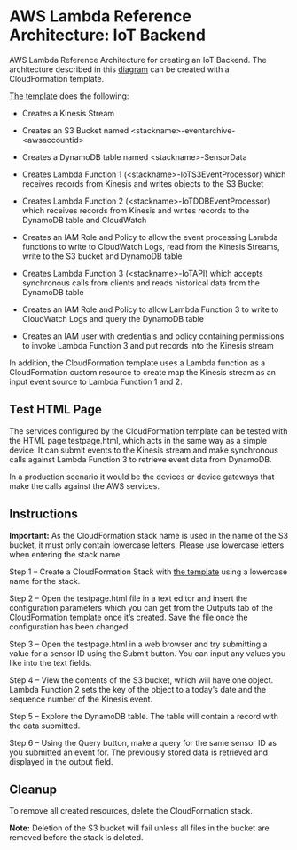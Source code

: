 
# AWS Lambda Reference Architecture:  IoT Backend

AWS Lambda Reference Architecture for creating an IoT Backend. The architecture described in this [diagram](https://s3.amazonaws.com/awslambda-reference-architectures/iot-backend/lambda-refarch-iotbackend.pdf) can be created with a CloudFormation
template.

[The
template](https://s3.amazonaws.com/awslambda-reference-architectures/iot-backend/lambda_iot_backend.template)
does the following:

-   Creates a Kinesis Stream

-   Creates an S3 Bucket named
    &lt;stackname&gt;-eventarchive-&lt;awsaccountid&gt;

-   Creates a DynamoDB table named &lt;stackname&gt;-SensorData

-   Creates Lambda Function 1 (&lt;stackname&gt;-IoTS3EventProcessor)
    which receives records from Kinesis and writes objects to the S3
    Bucket

-   Creates Lambda Function 2 (&lt;stackname&gt;-IoTDDBEventProcessor)
    which receives records from Kinesis and writes records to the
    DynamoDB table and CloudWatch

-   Creates an IAM Role and Policy to allow the event processing Lambda
    functions to write to CloudWatch Logs, read from the Kinesis
    Streams, write to the S3 bucket and DynamoDB table

-   Creates Lambda Function 3 (&lt;stackname&gt;-IoTAPI) which accepts
    synchronous calls from clients and reads historical data from the
    DynamoDB table

-   Creates an IAM Role and Policy to allow Lambda Function 3 to write
    to CloudWatch Logs and query the DynamoDB table

-   Creates an IAM user with credentials and policy containing
    permissions to invoke Lambda Function 3 and put records into the
    Kinesis stream

In addition, the CloudFormation template uses a Lambda function as a
CloudFormation custom resource to create map the Kinesis stream as an
input event source to Lambda Function 1 and 2.

## Test HTML Page

The services configured by the CloudFormation template can be tested with the HTML page testpage.html, which acts in the same way as a simple device. It can submit events to the Kinesis stream and make synchronous calls against Lambda Function 3 to retrieve event data from DynamoDB.

In a production scenario it would be the devices or device gateways that make the calls against the AWS services.

## Instructions

**Important:** As the CloudFormation stack name is used in the name of
the S3 bucket, it must only contain lowercase letters. Please use
lowercase letters when entering the stack name.

Step 1 – Create a CloudFormation Stack with [the
template](https://s3.amazonaws.com/awslambda-reference-architectures/iot-backend/lambda_iot_backend.template)
using a lowercase name for the stack.

Step 2 – Open the testpage.html file in a text editor and insert the
configuration parameters which you can get from the Outputs tab of the
CloudFormation template once it’s created. Save the file once the
configuration has been changed.

Step 3 – Open the testpage.html in a web browser and try submitting a
value for a sensor ID using the Submit button. You can input any values
you like into the text fields.

Step 4 – View the contents of the S3 bucket, which will have one object.
Lambda Function 2 sets the key of the object to a today’s date and the
sequence number of the Kinesis event.

Step 5 – Explore the DynamoDB table. The table will contain a record
with the data submitted.

Step 6 – Using the Query button, make a query for the same sensor ID as
you submitted an event for. The previously stored data is retrieved and
displayed in the output field.

## Cleanup

To remove all created resources, delete the CloudFormation stack.

**Note:** Deletion of the S3 bucket will fail unless all files in the
bucket are removed before the stack is deleted.
